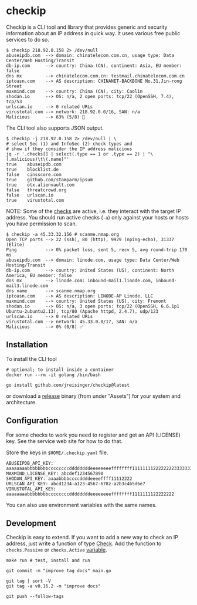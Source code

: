 # checkip

Checkip is a CLI tool and library that provides generic and security information
about an IP address in quick way. It uses various free public services to do so.

```
$ checkip 218.92.0.158 2> /dev/null
abuseipdb.com  --> domain: chinatelecom.com.cn, usage type: Data Center/Web Hosting/Transit
db-ip.com      --> country: China (CN), continent: Asia, EU member: false
dns mx         --> chinatelecom.com.cn: testmail.chinatelecom.com.cn
iptoasn.com    --> AS description: CHINANET-BACKBONE No.31,Jin-rong Street
maxmind.com    --> country: China (CN), city: Caolin
shodan.io      --> OS: n/a, 2 open ports: tcp/22 (OpenSSH, 7.4), tcp/53
urlscan.io     --> 0 related URLs
virustotal.com --> network: 218.92.0.0/16, SAN: n/a
Malicious      --> 63% (5/8) 🚫
```

The CLI tool also supports JSON output.

```
$ checkip -j 218.92.0.158 2> /dev/null | \
# select Sec (1) and InfoSec (2) check types and
# show if they consider the IP address malicious
jq -r '.checks[] | select(.type == 1 or .type == 2) | "\(.malicious)\t\(.name)"'
true	abuseipdb.com
true	blocklist.de
false	cinsscore.com
true	github.com/stamparm/ipsum
true	otx.alienvault.com
false	threatcrowd.org
false	urlscan.io
true	virustotal.com
```

NOTE: Some of the [checks][1] are active, i.e. they interact with the target IP
address. You should run active checks (`-a`) only against your hosts or hosts
you have permission to scan.

```
$ checkip -a 45.33.32.156 # scanme.nmap.org
Open TCP ports --> 22 (ssh), 80 (http), 9929 (nping-echo), 31337 (Elite)
Ping           --> 0% packet loss, sent 5, recv 5, avg round-trip 170 ms
abuseipdb.com  --> domain: linode.com, usage type: Data Center/Web Hosting/Transit
db-ip.com      --> country: United States (US), continent: North America, EU member: false
dns mx         --> linode.com: inbound-mail1.linode.com, inbound-mail3.linode.com
dns name       --> scanme.nmap.org
iptoasn.com    --> AS description: LINODE-AP Linode, LLC
maxmind.com    --> country: United States (US), city: Fremont
shodan.io      --> OS: n/a, 3 open ports: tcp/22 (OpenSSH, 6.6.1p1 Ubuntu-2ubuntu2.13), tcp/80 (Apache httpd, 2.4.7), udp/123
urlscan.io     --> 0 related URLs
virustotal.com --> network: 45.33.0.0/17, SAN: n/a
Malicious      --> 0% (0/8) ✅
```

## Installation

To install the CLI tool

```
# optional; to install inside a container
docker run --rm -it golang /bin/bash

go install github.com/jreisinger/checkip@latest
```

or download a [release](https://github.com/jreisinger/checkip/releases)
binary (from under "Assets") for your system and architecture.

## Configuration

For some checks to work you need to register and get an API (LICENSE) key. See
the service web site for how to do that.

Store the keys in `$HOME/.checkip.yaml` file.

```
ABUSEIPDB_API_KEY: aaaaaaaabbbbbbbbccccccccddddddddeeeeeeeeffffffff11111111222222223333333344444444
MAXMIND_LICENSE_KEY: abcdef1234567890
SHODAN_API_KEY: aaaabbbbccccddddeeeeffff11112222
URLSCAN_API_KEY: abcd1234-a123-4567-678z-a2b3c4b5d6e7
VIRUSTOTAL_API_KEY: aaaaaaaabbbbbbbbccccccccddddddddeeeeeeeeffffffff1111111122222222
```

You can also use environment variables with the same names.

## Development

Checkip is easy to extend. If you want to add a new way to check an IP address,
just write a function of type [Check][2]. Add the function to `checks.Passive`
or `checks.Active` [variable][3].

```
make run # test, install and run

git commit -m "improve tag docs" main.go

git tag | sort -V
git tag -a v0.16.2 -m "improve docs"

git push --follow-tags
```

[1]: https://pkg.go.dev/github.com/jreisinger/checkip/checks
[2]: https://pkg.go.dev/github.com/jreisinger/checkip/check#Check
[3]: https://pkg.go.dev/github.com/jreisinger/checkip/checks#pkg-variables
